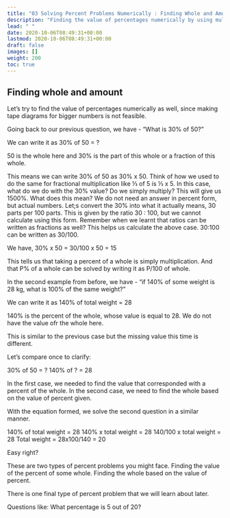 ```yaml
---
title: "03 Solving Percent Problems Numerically : Finding Whole and Amount"
description: "Finding the value of percentages numerically by using multiplication. Two types of percent problems: finding percent of a whole and finding the whole based on a percent."
lead: " "
date: 2020-10-06T08:49:31+00:00
lastmod: 2020-10-06T08:49:31+00:00
draft: false
images: []
weight: 200
toc: true
---
```


## Finding whole and amount

Let’s try to find the value of percentages numerically as well, since making tape diagrams for bigger numbers is not feasible. 

Going back to our previous question, we have - “What is 30% of 50?”

We can write it as 30% of 50 = ?

50 is the whole here and 30% is the part of this whole or a fraction of this whole. 

This means we can write 30% of 50 as 30% x 50. Think of how we used to do the same for fractional multiplication like ⅓ of 5 is ⅓ x 5. 
In this case, what do we do with the 30% value? Do we simply multiply? This will give us 1500%. What does this mean? We do not need an answer in percent form, but actual numbers.
Let;s convert the 30% into what it actually means, 30 parts per 100 parts. This is given by the ratio 30 : 100, but we cannot calculate using this form. Remember when we learnt that ratios can be written as fractions as well? This helps us calculate the above case. 30:100 can be written as 30/100. 

We have,
30% x 50 = 30/100 x 50 = 15

This tells us that taking a percent of a whole is simply multiplication. And that P% of a whole can be solved by writing it as P/100 of whole. 

In the second example from before, we have - “if 140% of some weight is 28 kg, what is 100% of the same weight?”

We can write it as 140% of total weight = 28

140% is the percent of the whole, whose value is equal to 28. We do not have the value ofr the whole here. 

This is similar to the previous case but the missing value this time is different. 

Let’s compare once to clarify:

30% of 50 = ?
140% of ? = 28

In the first case, we needed to find the value that corresponded with a percent of the whole. In the second case, we need to find the whole based on the value of percent given. 

With the equation formed, we solve the second question in a similar manner. 

140% of total weight = 28
140% x total weight = 28
140/100 x total weight = 28 
Total weight = 28x100/140 = 20

Easy right? 

These are two types of percent problems you might face. 
Finding the value of the percent of some whole.
Finding the whole based on the value of percent.

There is one final type of percent problem that we will learn about later. 

Questions like: What percentage is 5 out of 20? 



